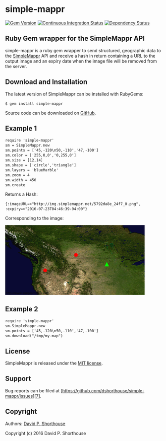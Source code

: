simple-mappr
============

[![Gem Version][1]][2]
[![Continuous Integration Status][3]][4]
[![Dependency Status][10]][11]

Ruby Gem wrapper for the SimpleMappr API
----------------------------------------

simple-mappr is a ruby gem wrapper to send structured, geographic data to
the [SimpleMappr][9] API and receive a hash in
return containing a URL to the output image and an expiry date when
the image file will be removed from the server.

Download and Installation
-------------------------

The latest version of SimpleMappr can be installed with RubyGems:

    $ gem install simple-mappr

Source code can be downloaded on [GitHub][5].

Example 1
---------

    require 'simple-mappr'
    sm = SimpleMappr.new
    sm.points = ['45,-120\n50,-110','47,-100']
    sm.color = ['255,0,0','0,255,0']
    sm.size = [12,14]
    sm.shape = ['circle','triangle']
    sm.layers = 'blueMarble'
    sm.zoom = 4
    sm.width = 450
    sm.create

Returns a Hash:

    {:imageURL=>"http://img.simplemappr.net/5792da8e_24f7_0.png", :expiry=>"2016-07-23T04:46:39-04:00"}

Corresponding to the image:

![SimpleMappr](spec/files/example.png)

Example 2
---------

    require 'simple-mappr'
    sm.SimpleMappr.new
    sm.points = ['45,-120\n50,-110','47,-100']
    sm.download("/tmp/my-map")

License
-------

SimpleMappr is released under the [MIT license][6].

Support
-------

Bug reports can be filed at [https://github.com/dshorthouse/simple-mappr/issues][7].

Copyright
---------

Authors: [David P. Shorthouse][8]

Copyright (c) 2016 David P. Shorthouse

[1]: https://badge.fury.io/rb/simple-mappr.svg
[2]: http://badge.fury.io/rb/simple-mappr
[3]: https://secure.travis-ci.org/dshorthouse/simple-mappr.svg
[4]: http://travis-ci.org/dshorthouse/simple-mappr
[5]: https://github.com/dshorthouse/simple-mappr
[6]: http://www.opensource.org/licenses/MIT
[7]: https://github.com/dshorthouse/simple-mappr/issues
[8]: https://github.com/dshorthouse
[9]: http://www.simplemppr.net
[10]: https://gemnasium.com/dshorthouse/simple-mappr.svg
[11]: https://gemnasium.com/dshorthouse/name-spotter
